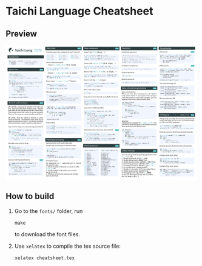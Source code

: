 # Taichi Language Cheatsheet

## Preview

<img style="margin:0px auto;display:block" src="./cheatsheet.png" width="600" />


## How to build

1. Go to the `fonts/` folder, run
    ```
    make
    ```
    
    to download the font files.

2. Use `xelatex` to compile the tex source file:

    ```bash
    xelatex cheatsheet.tex
    ```